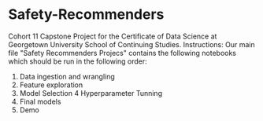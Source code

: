 # Safety-Recommenders
Cohort 11 Capstone Project for the Certificate of Data Science at Georgetown University School of Continuing Studies.
Instructions: Our main file "Safety Recommenders Projecs" contains the following notebooks which should be run in the following order:

1. Data ingestion and wrangling
2. Feature exploration
3. Model Selection
4 Hyperparameter Tunning
5. Final models
6. Demo


